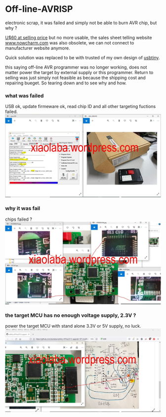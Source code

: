 # Off-line-AVRISP
electronic scrap, it was failed and simply not be able to burn AVR chip, but why ?  

[U$60 at selling price](https://world.taobao.com/item/73238096.htm) but no more usable, the sales sheet telling website www.nowcharm.com was also obsolete, we can not connect to manufacturer website anymore.

Quick solution was replaced to be with trusted of my own design of [usbtiny](https://github.com/xiaolaba/usbtiny-ATtiny2313-upgrade-ISP-modification).  

this saying off-line AVR programmer was no longer working, does not matter power the target by external supply or this programmer. Return to selling was just simply not feasible as because the shipping cost and repairing bueget. So tearing down and to see why and how.  

### what was failed
USB ok, update firmeware ok, read chip ID and all other targeting fuctions failed.
![off-line_AVRISP failed.JPG](off-line_AVRISP_failed.JPG)  

### why it was fail
chips failed ?  
![off-line_AVRISP_chips.JPG](off-line_AVRISP_chips.JPG)  


### the target MCU has no enough voltage supply, 2.3V ?
power the target MCU with stand alone 3.3V or 5V supply, no luck.  
![VCC_target.JPG](VCC_target.JPG)  




